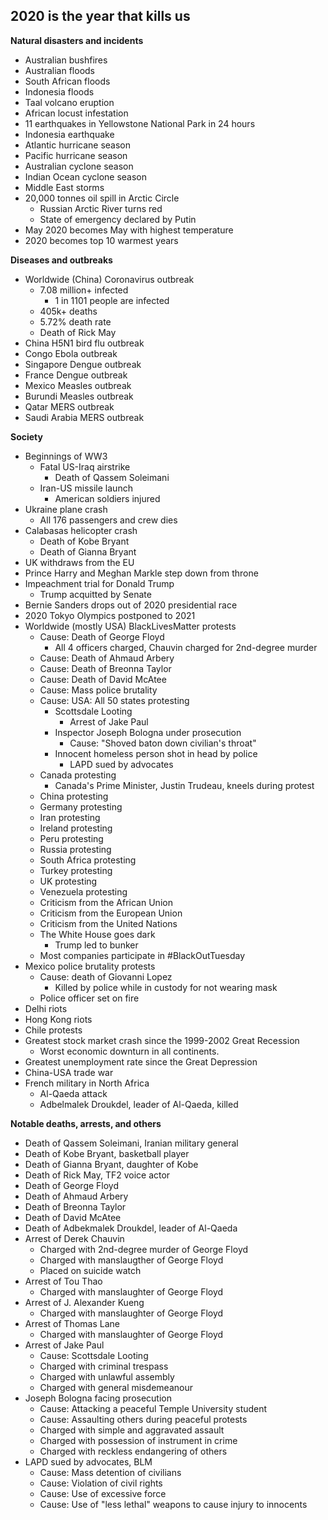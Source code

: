 ## 2020 is the year that kills us

**Natural disasters and incidents**
- Australian bushfires
- Australian floods
- South African floods
- Indonesia floods
- Taal volcano eruption
- African locust infestation
- 11 earthquakes in Yellowstone National Park in 24 hours
- Indonesia earthquake
- Atlantic hurricane season
- Pacific hurricane season
- Australian cyclone season
- Indian Ocean cyclone season
- Middle East storms
- 20,000 tonnes oil spill in Arctic Circle
    - Russian Arctic River turns red
    - State of emergency declared by Putin
- May 2020 becomes May with highest temperature
- 2020 becomes top 10 warmest years

**Diseases and outbreaks**
- Worldwide (China) Coronavirus outbreak
    - 7.08 million+ infected
        - 1 in 1101 people are infected
    - 405k+ deaths
    - 5.72% death rate
    - Death of Rick May
- China H5N1 bird flu outbreak
- Congo Ebola outbreak
- Singapore Dengue outbreak
- France Dengue outbreak
- Mexico Measles outbreak
- Burundi Measles outbreak
- Qatar MERS outbreak
- Saudi Arabia MERS outbreak

**Society**
- Beginnings of WW3
    - Fatal US-Iraq airstrike
        - Death of Qassem Soleimani
    - Iran-US missile launch
        - American soldiers injured
- Ukraine plane crash
    - All 176 passengers and crew dies
- Calabasas helicopter crash
    - Death of Kobe Bryant
    - Death of Gianna Bryant
- UK withdraws from the EU
- Prince Harry and Meghan Markle step down from throne
- Impeachment trial for Donald Trump
    - Trump acquitted by Senate
- Bernie Sanders drops out of 2020 presidential race
- 2020 Tokyo Olympics postponed to 2021
- Worldwide (mostly USA) BlackLivesMatter protests
    - Cause: Death of George Floyd
        - All 4 officers charged, Chauvin charged for 2nd-degree murder
    - Cause: Death of Ahmaud Arbery
    - Cause: Death of Breonna Taylor
    - Cause: Death of David McAtee
    - Cause: Mass police brutality
    - Cause: USA: All 50 states protesting
        - Scottsdale Looting
            - Arrest of Jake Paul
        - Inspector Joseph Bologna under prosecution
            - Cause: "Shoved baton down civilian's throat"
        - Innocent homeless person shot in head by police
            - LAPD sued by advocates
    - Canada protesting
        - Canada's Prime Minister, Justin Trudeau, kneels during protest
    - China protesting
    - Germany protesting
    - Iran protesting
    - Ireland protesting
    - Peru protesting
    - Russia protesting
    - South Africa protesting
    - Turkey protesting
    - UK protesting
    - Venezuela protesting
    - Criticism from the African Union
    - Criticism from the European Union
    - Criticism from the United Nations
    - The White House goes dark
        - Trump led to bunker
    - Most companies participate in #BlackOutTuesday
- Mexico police brutality protests
    - Cause: death of Giovanni Lopez
        - Killed by police while in custody for not wearing mask
    - Police officer set on fire
- Delhi riots
- Hong Kong riots
- Chile protests
- Greatest stock market crash since the 1999-2002 Great Recession
    - Worst economic downturn in all continents.
- Greatest unemployment rate since the Great Depression
- China-USA trade war
- French military in North Africa
    - Al-Qaeda attack
    - Adbelmalek Droukdel, leader of Al-Qaeda, killed

**Notable deaths, arrests, and others**
- Death of Qassem Soleimani, Iranian military general
- Death of Kobe Bryant, basketball player
- Death of Gianna Bryant, daughter of Kobe
- Death of Rick May, TF2 voice actor
- Death of George Floyd
- Death of Ahmaud Arbery
- Death of Breonna Taylor
- Death of David McAtee
- Death of Adbekmalek Droukdel, leader of Al-Qaeda
- Arrest of Derek Chauvin
    - Charged with 2nd-degree murder of George Floyd
    - Charged with manslaugther of George Floyd
    - Placed on suicide watch
- Arrest of Tou Thao
    - Charged with manslaughter of George Floyd
- Arrest of J. Alexander Kueng
    - Charged with manslaughter of George Floyd
- Arrest of Thomas Lane
    - Charged with manslaughter of George Floyd
- Arrest of Jake Paul
    - Cause: Scottsdale Looting
    - Charged with criminal trespass
    - Charged with unlawful assembly
    - Charged with general misdemeanour
- Joseph Bologna facing prosecution
    - Cause: Attacking a peaceful Temple University student
    - Cause: Assaulting others during peaceful protests
    - Charged with simple and aggravated assault
    - Charged with possession of instrument in crime
    - Charged with reckless endangering of others
- LAPD sued by advocates, BLM
    - Cause: Mass detention of civilians
    - Cause: Violation of civil rights
    - Cause: Use of excessive force
    - Cause: Use of "less lethal" weapons to cause injury to innocents

